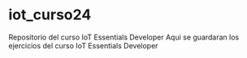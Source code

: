# iot_curso24
Repositorio del curso IoT Essentials Developer
Aqui se guardaran los ejercicios del curso IoT Essentials Developer
